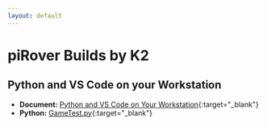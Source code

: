 ```yaml
---
layout: default
---
```


# piRover Builds by K2

## Python and VS Code on your Workstation

- **Document:** [Python and VS Code on Your Workstation](PythonVSCodeOnYourWorkstation.pdf){:target="_blank"}
- **Python:** [GameTest.py](GameTest.py){:target="_blank"}


